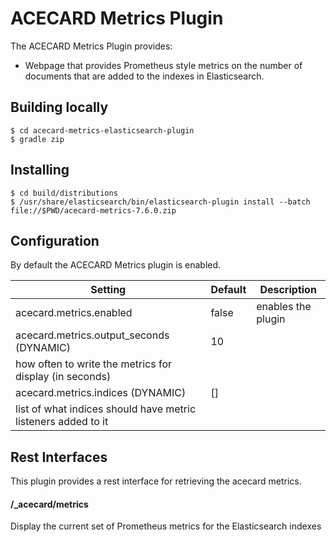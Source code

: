 # ACECARD Metrics Plugin

The ACECARD Metrics Plugin provides:
* Webpage that provides Prometheus style metrics on the number of documents that are added to the indexes in Elasticsearch.

## Building locally
```
$ cd acecard-metrics-elasticsearch-plugin
$ gradle zip
```

## Installing
```
$ cd build/distributions
$ /usr/share/elasticsearch/bin/elasticsearch-plugin install --batch file://$PWD/acecard-metrics-7.6.0.zip
```

## Configuration
By default the ACECARD Metrics plugin is enabled.

| Setting                                                                | Default                                        | Description
|------------------------------------------------------------------------|------------------------------------------------|------------
| acecard.metrics.enabled                                                | false                                          | enables the plugin
| acecard.metrics.output_seconds (DYNAMIC)                               | 10
| how often to write the metrics for display (in seconds)
| acecard.metrics.indices (DYNAMIC)                                		 | []
| list of what indices should have metric listeners added to it

## Rest Interfaces

This plugin provides a rest interface for retrieving the acecard metrics.

#### /_acecard/metrics

Display the current set of Prometheus metrics for the Elasticsearch indexes